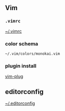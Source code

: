 ## Vim

### `.vimrc`

[~/.vimrc](../assets/.vimrc)

### color schema

`~/.vim/colors/monokai.vim`

### plugin install

[vim-plug](https://github.com/junegunn/vim-plug)

## editorconfig

[~/.editorconfig](../assets/.editorconfig)
